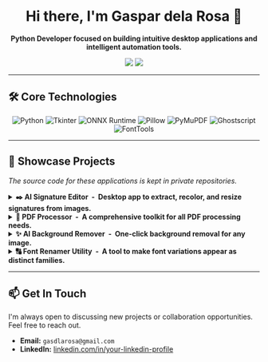 <div align="center">

# Hi there, I'm Gaspar dela Rosa 👋

**Python Developer focused on building intuitive desktop applications and intelligent automation tools.**

[<img src="https://img.shields.io/badge/Email-d14836?style=for-the-badge&logo=gmail&logoColor=white" />](mailto:gasdlarosa@gmail.com)
[<img src="https://img.shields.io/badge/LinkedIn-0077B5?style=for-the-badge&logo=linkedin&logoColor=white" />](https://www.linkedin.com/in/your-linkedin-profile/)
</div>

---

## 🛠️ Core Technologies

<p align="center">
  <img src="https://img.shields.io/badge/Python-3776AB?style=for-the-badge&logo=python&logoColor=white" alt="Python"/>
  <img src="https://img.shields.io/badge/Tkinter-2C5985?style=for-the-badge&logo=python&logoColor=white" alt="Tkinter"/>
  <img src="https://img.shields.io/badge/ONNX-00594C?style=for-the-badge&logo=onnx&logoColor=white" alt="ONNX Runtime"/>
  <img src="https://img.shields.io/badge/Pillow-92447A?style=for-the-badge&logo=pillow&logoColor=white" alt="Pillow"/>
  <img src="https://img.shields.io/badge/PyMuPDF-A41D1A?style=for-the-badge&logo=pypi&logoColor=white" alt="PyMuPDF"/>
  <img src="https://img.shields.io/badge/Ghostscript-000000?style=for-the-badge&logo=ghostscript&logoColor=white" alt="Ghostscript"/>
  <img src="https://img.shields.io/badge/FontTools-4C4C4C?style=for-the-badge&logo=pypi&logoColor=white" alt="FontTools"/>
</p>

---

## 🚀 Showcase Projects
*The source code for these applications is kept in private repositories.*

<details>
<summary><strong>✒️ AI Signature Editor &nbsp;-&nbsp; Desktop app to extract, recolor, and resize signatures from images.</strong></summary>
<br>

An intuitive desktop application that processes signature images using an AI-powered background removal model. This tool allows users to quickly extract a signature, recolor it, resize it to specific dimensions, and save it as a transparent PNG for use in digital documents.

![AI Signature Editor Screenshot](https://raw.githubusercontent.com/gasdlarosa/gasdlarosa/main/e-signature-app-screenshot.png)

#### Key Features:
-   **AI Background Removal:** Utilizes a Deep Image Segmentation model (`.onnx`) for accurate extraction.
-   **Live Side-by-Side Preview:** Instantly view changes as you edit.
-   **Full Customization:** Recolor signatures with a color picker and resize to exact dimensions.
-   **Batch Processing:** Automate the editing of multiple signature images at once.

</details>

<details>
<summary><strong>📄 PDF Processor &nbsp;-&nbsp; A comprehensive toolkit for all PDF processing needs.</strong></summary>
<br>

A robust desktop utility for all common PDF tasks, powered by the Ghostscript and PyMuPDF engines. It provides a simple user interface to compress, merge, split, convert, and manage PDF files efficiently.

![PDF Processor Screenshot](https://raw.githubusercontent.com/gasdlarosa/gasdlarosa/main/pdf-processor-screenshot.png)

#### Key Features:
-   **Versatile Toolkit:** Compress, merge, split, convert, lock, unlock, and watermark PDFs.
-   **High-Quality Engine:** Powered by Ghostscript for reliable and efficient processing.
-   **Advanced Functionality:** Includes page organization, image extraction, and metadata editing.
-   **Intuitive GUI:** A clean and simple interface built for speed and ease of use.

</details>

<details>
<summary><strong>✨ AI Background Remover &nbsp;-&nbsp; One-click background removal for any image.</strong></summary>
<br>

A simple, fast, and functional desktop application that removes the background from images with a single click. Built with Python and Tkinter, it leverages a powerful AI model for high-quality, clean results.

![Background_Remover_Screenshot](https://raw.githubusercontent.com/gasdlarosa/gasdlarosa/main/background-remover-screenshot.png)

#### Key Features:
-   **One-Click Removal:** Load an image and click one button to remove the background.
-   **Simple & Fast UI:** A clean, compact interface designed for an efficient workflow.
-   **Live Previews:** Instantly see the original and the processed image side-by-side.
-   **GUI Logging:** View simple, real-time progress updates in the log panel.

</details>

<details>
<summary><strong>🔠 Font Renamer Utility &nbsp;-&nbsp; A tool to make font variations appear as distinct families.</strong></summary>
<br>

A robust desktop tool that solves the problem of font variations (e.g., "Bold," "Narrow") being grouped under a single parent family in operating systems. It intelligently modifies font metadata to force each variation to appear as its own top-level font family.

![Font Renamer Utility Demo](https://i.imgur.com/your-demo-gif.gif)
*(Replace with a GIF of the Font Renamer Utility)*

#### Key Features:
-   **Batch Processing:** Process entire folders of `.ttf` and `.otf` fonts at once.
-   **Intelligent Renaming:** Automatically modifies all necessary name table entries for maximum compatibility.
-   **Detailed Reporting:** Review a full report of all metadata changes before saving.
-   **Automatic Backups:** Creates timestamped backups of original font files for safety.

</details>

---

## 📫 Get In Touch

I'm always open to discussing new projects or collaboration opportunities. Feel free to reach out.

-   **Email:** `gasdlarosa@gmail.com`
-   **LinkedIn:** [linkedin.com/in/your-linkedin-profile](https://www.linkedin.com/in/your-linkedin-profile/)
